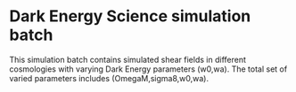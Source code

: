 Dark Energy Science simulation batch
================

This simulation batch contains simulated shear fields in  different cosmologies with varying Dark Energy parameters (w0,wa). The total set of varied parameters includes (OmegaM,sigma8,w0,wa). 